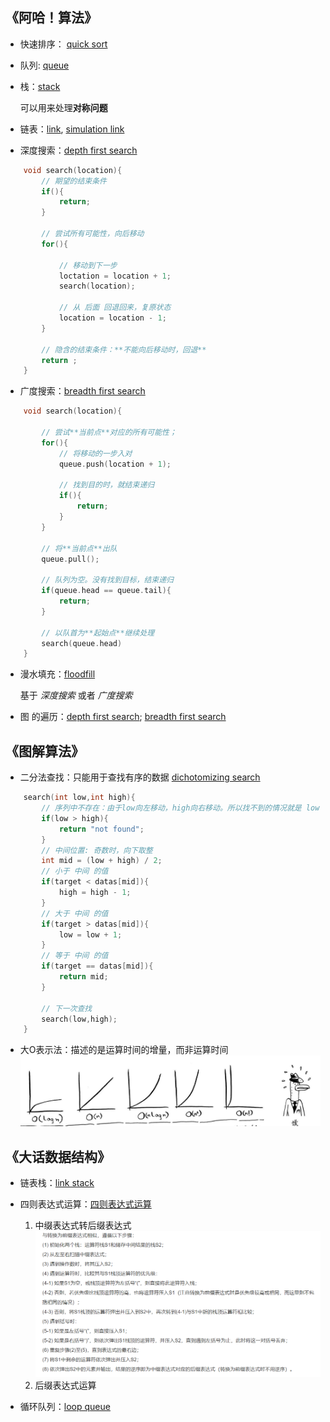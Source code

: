 ## 《阿哈！算法》
* 快速排序： [quick sort](quicksort/quicksort.py)
* 队列: [queue](queue/queue.py)
* 栈：[stack](stack/stack.py)

    可以用来处理**对称问题**

* 链表：[link](link/link.py), [simulation link](link/simLink.py)
* 深度搜索：[depth first search](depthfFirstSearch/depthFirstSearch.py)
```c++
    void search(location){
        // 期望的结束条件
        if(){
            return;
        }

        // 尝试所有可能性，向后移动
        for(){

            // 移动到下一步
            loctation = location + 1;
            search(location);

            // 从 后面 回退回来，复原状态
            location = location - 1;
        }

        // 隐含的结束条件：**不能向后移动时，回退**
        return ;
    }
```

* 广度搜索：[breadth first search](breadth_first_search/breadthFirstSearch.py)
```c++
    void search(location){

        // 尝试**当前点**对应的所有可能性；
        for(){
            // 将移动的一步入对
            queue.push(location + 1);

            // 找到目的时，就结束递归
            if(){
                return;
            }
        }

        // 将**当前点**出队
        queue.pull();

        // 队列为空。没有找到目标，结束递归
        if(queue.head == queue.tail){
            return;
        }

        // 以队首为**起始点**继续处理
        search(queue.head)
    }
```
* 漫水填充：[floodfill](floodFill/floodFill.py)

    基于 *深度搜索*  或者 *广度搜索*

* 图 的遍历：[depth first search](graph_search/depth_first_search.py); [breadth first search](graph_search/breadth_first_search.py)

## 《图解算法》
* 二分法查找：只能用于查找有序的数据 [dichotomizing search](dichotomizing_search/dichotomizingSearch.py)
```c++
    search(int low,int high){
        // 序列中不存在：由于low向左移动，high向右移动。所以找不到的情况就是 low > high
        if(low > high){
            return "not found";
        }
        // 中间位置: 奇数时，向下取整
        int mid = (low + high) / 2;
        // 小于 中间 的值
        if(target < datas[mid]){
            high = high - 1;
        }
        // 大于 中间 的值
        if(target > datas[mid]){
            low = low + 1;
        }
        // 等于 中间 的值
        if(target == datas[mid]){
            return mid;
        }

        // 下一次查找
        search(low,high);
    }

```


* 大O表示法：描述的是运算时间的增量，而非运算时间
    ![bigO](image/bigO.png)

## 《大话数据结构》
* 链表栈：[link stack](stack/LinkStack.py)
* 四则表达式运算：[四则表达式运算](example/calculator.py)

    1) 中缀表达式转后缀表达式
        ![suffix](image/suffixExpression.png)
    2) 后缀表达式运算
* 循环队列：[loop queue](queue/loopQueue.py)